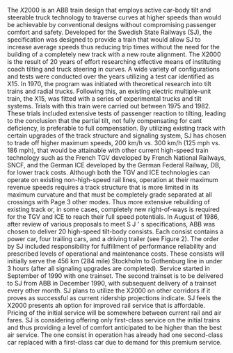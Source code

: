 The $X2000$ is an ABB train design that employs active car-body tilt and steerable truck technology to traverse curves at higher 
speeds than would be achievable by conventional designs without 
compromising passenger comfort and safety.
Developed for the Swedish State Railways (SJ), the specification 
was designed to provide a train that would allow SJ to increase 
average speeds thus reducing trip times without the need for the 
building of a completely new track with a new route alignment.
The X2000 is the result of 20 years of effort researching 
effective means of instituting coach tilting and truck steering 
in curves. A wide variety of configurations and tests were 
conducted over the years utilizing a test car identified as X15.
In 1970, the program was initiated with theoretical research into 
tilt trains and radial trucks. Following this, an existing 
electric multiple-unit train, the X15, was fitted with a series 
of experimental trucks and tilt systems. Trials with this train 
were carried out between 1975 and 1982. These trials included 
extensive tests of passenger reaction to tilting, leading to the 
conclusion that the partial tilt, not fully compensating for cant 
deficiency, is preferable to full compensation.
By utilizing existing track with certain upgrades of the track 
structure and signaling system, SJ has chosen to trade off higher 
maximum speeds, 200 km/h vs. 300 km/h (125 mph vs. 186 mph), that 
would be attainable with other current high-speed train 
technology such as the French TGV developed by French National 
Railways, SNCF, and the German ICE developed by the German 
Federal Railway, DB, for lower track costs. Although both the 
TGV and ICE technologies can operate on existing non-high-speed 
rail lines, operation at their maximum revenue speeds requires a 
track structure that is more limited in its maximum curvature and 
that must be completely grade separated at all crossings with
Page 3
other modes. Thus more extensive rebuilding of existing track 
or, in some cases, completely new right-of-ways is required for 
the TGV and ICE to reach their full speed potentials.
In August of 1986, after review of various proposals to meet S J ' s 
specifications, ABB was chosen to deliver 20 high-speed tilt-body 
consists. Each consist contains a power car, four trailing cars, 
and a driving trailer (see Figure 2). The order by SJ included 
responsibility for fulfillment of performance reliability and 
prescribed levels of operational and maintenance costs. These 
consists will initially serve the 456 km (284 mile) Stockholm to 
Gothenburg line in under 3 hours (after all signaling upgrades 
are completed). Service started in September of 1990 with one 
trainset. The second trainset is to be delivered to SJ from ABB 
in December 1990, with subsequent delivery of a trainset every 
other month. SJ plans to utilize the X2000 on other corridors if 
it proves as successful as current ridership projections 
indicate.
SJ feels the X2000 presents ah option for improved rail service 
that is affordable. Pricing of the initial service will be 
somewhere between current rail and air fares. SJ is considering 
offering only first-class service on the initial trains and thus 
providing a level of comfort anticipated to be higher than the 
best air service. The one consist in operation has already had 
one second-class car replaced with a first-class car due to 
demand for this premium service.

